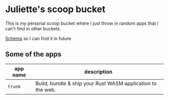 # Juliette's scoop bucket

This is my personal scoop bucket where I just throw in random apps that I can't find in other buckets.

[Schema](https://raw.githubusercontent.com/ScoopInstaller/Scoop/master/schema.json) so I can find it in future

## Some of the apps

| app name | description                                                 |
| -------- | ----------------------------------------------------------- |
| `trunk`  | Build, bundle & ship your Rust WASM application to the web. |
